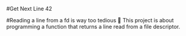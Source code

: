 #Get Next Line 42

#Reading a line from a fd is way too tedious 📓
This project is about programming a function that returns a line
read from a file descriptor.
